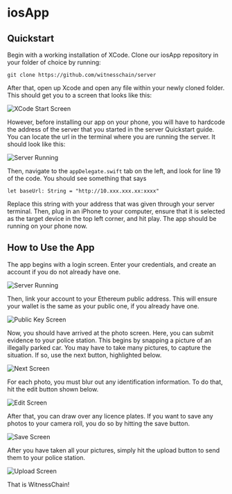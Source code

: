 # iosApp

## Quickstart

Begin with a working installation of XCode. Clone our iosApp repository in your folder of choice by running:

```
git clone https://github.com/witnesschain/server
```
After that, open up Xcode and open any file within your newly cloned folder. This should get you to a screen that looks like this:

![XCode Start Screen](images/xcode.png)

However, before installing our app on your phone, you will have to hardcode the address of the server that you started in the server Quickstart guide. You can locate the url in the terminal where you are running the server. It should look like this:

![Server Running](images/terminal.png)

Then, navigate to the ```appDelegate.swift``` tab on the left, and look for line 19 of the code. You should see something that says

```
let baseUrl: String = "http://10.xxx.xxx.xx:xxxx"
```

Replace this string with your address that was given through your server terminal. Then, plug in an iPhone to your computer, ensure that it is selected as the target device in the top left corner, and hit play. The app should be running on your phone now.


## How to Use the App

The app begins with a login screen. Enter your credentials, and create an account if you do not already have one.

![Server Running](images/signin.png)

Then, link your account to your Ethereum public address. This will ensure your wallet is the same as your public one, if you already have one.

![Public Key Screen](images/publickey.png)

Now, you should have arrived at the photo screen. Here, you can submit evidence to your police station. This begins by snapping a picture of an illegally parked car. You may have to take many pictures, to capture the situation. If so, use the next button, highlighted below.

![Next Screen](images/next.png)

For each photo, you must blur out any identification information. To do that, hit the edit button shown below.

![Edit Screen](images/edit.png)

After that, you can draw over any licence plates. If you want to save any photos to your camera roll, you do so by hitting the save button.

![Save Screen](images/save.png)

After you have taken all your pictures, simply hit the upload button to send them to your police station.

![Upload Screen](images/upload.png)

That is WitnessChain!

